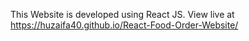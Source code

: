 This Website is developed using React JS. View live at https://huzaifa40.github.io/React-Food-Order-Website/
